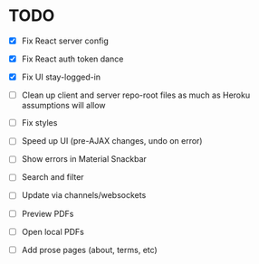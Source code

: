 # TODO

 - [X] Fix React server config
 - [X] Fix React auth token dance
 - [X] Fix UI stay-logged-in
 - [ ] Clean up client and server repo-root files as much as Heroku assumptions
       will allow

 - [ ] Fix styles
 - [ ] Speed up UI (pre-AJAX changes, undo on error)
 - [ ] Show errors in Material Snackbar
 - [ ] Search and filter
 - [ ] Update via channels/websockets
 - [ ] Preview PDFs
 - [ ] Open local PDFs
 - [ ] Add prose pages (about, terms, etc)
